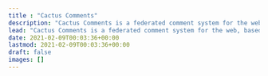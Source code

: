 ```yaml
---
title : "Cactus Comments"
description: "Cactus Comments is a federated comment system for the web, based on the Matrix protocol."
lead: "Cactus Comments is a federated comment system for the web, based on the Matrix protocol."
date: 2021-02-09T00:03:36+00:00
lastmod: 2021-02-09T00:03:36+00:00
draft: false
images: []
---
```

